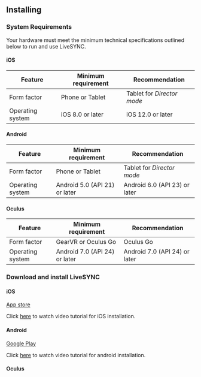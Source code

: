 ## Installing

### System Requirements

Your hardware must meet the minimum technical specifications outlined below to run and use LiveSYNC.

#### iOS ####

Feature | Minimum requirement | Recommendation
---------|--------------------|---------------
Form factor | Phone or Tablet | Tablet for *Director mode*
Operating system | iOS 8.0 or later | iOS 12.0 or later

#### Android ####

Feature | Minimum requirement | Recommendation
---------|--------------------|---------------
Form factor | Phone or Tablet | Tablet for *Director mode*
Operating system | Android 5.0 (API 21) or later | Android 6.0 (API 23) or later

#### Oculus ####

Feature | Minimum requirement | Recommendation
---------|--------------------|---------------
Form factor | GearVR or Oculus Go | Oculus Go
Operating system | Android 7.0 (API 24) or later | Android 7.0 (API 24) or later

### Download and install LiveSYNC

#### iOS ####

[App store](https://itunes.apple.com/us/app/livesync-presentation-solution/id1202200449?mt=8)

Click [here](https://vimeo.com/221436477) to watch video tutorial for iOS installation. 
#### Android ####

[Google Play ](https://play.google.com/store/apps/details?id=fi.finwe.livesync.player.android&hl=en)

Click [here](https://vimeo.com/221453486) to watch video tutorial for android installation. 

#### Oculus ####